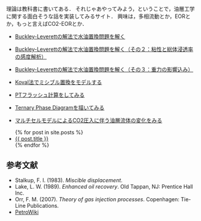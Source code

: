 理論は教科書に書いてある．
それじゃあやってみよう，ということで，油層工学に関する面白そうな話を実装してみるサイト．
興味は，多相流動とか，EORとか，もっと言えばCO2-EORとか．


- [Buckley-Leverettの解法で水油置換問題を解く](https://nbviewer.jupyter.org/github/mayuneko-re/notebook/blob/master/colab/Buckley_Leverett_Basic.ipynb)
- [Buckley-Leverettの解法で水油置換問題を解く（その２：粘性と総体浸透率の感度解析）](https://nbviewer.jupyter.org/github/mayuneko-re/notebook/blob/master/colab/Buckley_Leverett_Basic_Sensitivity.ipynb)
- [Buckley-Leverettの解法で水油置換問題を解く（その３：重力の影響込み）](https://nbviewer.jupyter.org/github/mayuneko-re/notebook/blob/master/colab/Buckley_Leverett_Gravity.ipynb)
- [Koval法でミシブル置換をモデルする](https://nbviewer.jupyter.org/github/mayuneko-re/notebook/blob/master/colab/Koval_method_for_miscible_displacement.ipynb)


- [PTフラッシュ計算をしてみる](https://nbviewer.jupyter.org/github/mayuneko-re/notebook/blob/master/colab/PT_Flash_Calculation.ipynb)
- [Ternary Phase Diagramを描いてみる](https://nbviewer.jupyter.org/github/mayuneko-re/notebook/blob/master/colab/Ternary_Phase_Diagram.ipynb)
- [マルチセルモデルによるCO2圧入に伴う油層流体の変化をみる](https://nbviewer.jupyter.org/github/mayuneko-re/notebook/blob/master/colab/Multi_Cell_Model_for_CO2_core_flooding.ipynb)



<ul class="posts">
  {% for post in site.posts %}
    <li>
      <a href="{{ post.url | relative_url }}" title="{{ post.title }}">{{ post.title }}</a>
    </li>
  {% endfor %}
</ul>

## 参考文献

*   Stalkup, F. I. (1983). *Miscible displacement*.
*   Lake, L. W. (1989). *Enhanced oil recovery*. Old Tappan, NJ: Prentice Hall Inc.
*   Orr, F. M. (2007). *Theory of gas injection processes*. Copenhagen: Tie-Line Publications.
*   [PetroWiki](https://petrowiki.org/PetroWiki)


